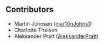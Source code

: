 ## Contributors
* Martin Johnsen ([mar10nJohns1](https://github.com/mar10nJohns1))
* Charlotte Theisen 
* Aleksander Pratt ([AleksanderPratt](https://github.com/AleksanderPratt))
